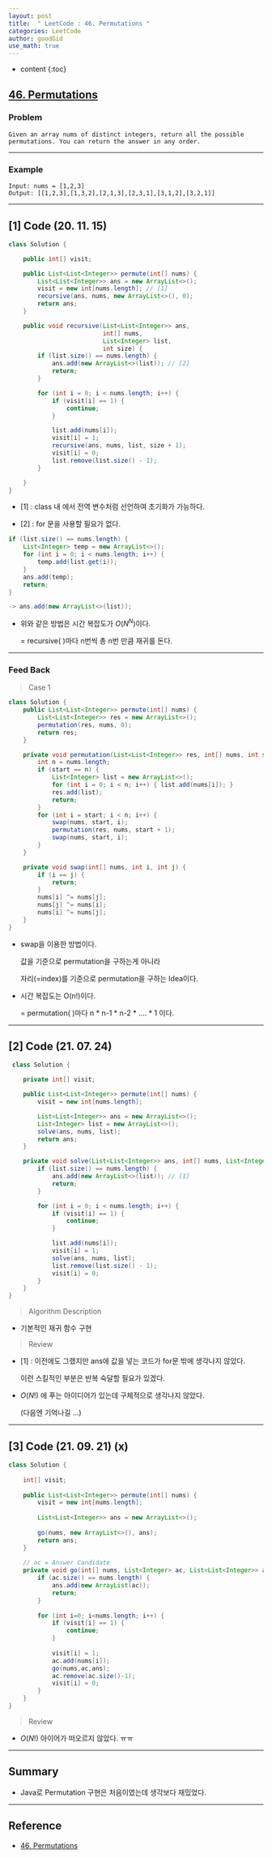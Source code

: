 ```yaml
---
layout: post
title:  " LeetCode : 46. Permutations "
categories: LeetCode
author: goodGid
use_math: true
---
```

* content
{:toc}

## [46. Permutations](https://leetcode.com/problems/permutations/)

### Problem

```
Given an array nums of distinct integers, return all the possible permutations. You can return the answer in any order.
```

---

### Example

```
Input: nums = [1,2,3]
Output: [[1,2,3],[1,3,2],[2,1,3],[2,3,1],[3,1,2],[3,2,1]]
```



---

## [1] Code (20. 11. 15)

``` java
class Solution {

    public int[] visit;

    public List<List<Integer>> permute(int[] nums) {
        List<List<Integer>> ans = new ArrayList<>();
        visit = new int[nums.length]; // [1]
        recursive(ans, nums, new ArrayList<>(), 0);
        return ans;
    }

    public void recursive(List<List<Integer>> ans,
                          int[] nums,
                          List<Integer> list, 
                          int size) {
        if (list.size() == nums.length) {
            ans.add(new ArrayList<>(list)); // [2]
            return;
        }

        for (int i = 0; i < nums.length; i++) {
            if (visit[i] == 1) {
                continue;
            }

            list.add(nums[i]);
            visit[i] = 1;
            recursive(ans, nums, list, size + 1);
            visit[i] = 0;
            list.remove(list.size() - 1);
        }

    }
}
```

* [1] : class 내 에서 전역 변수처럼 선언하여 초기화가 가능하다.

* [2] : for 문을 사용할 필요가 없다.

``` java
if (list.size() == nums.length) {
    List<Integer> temp = new ArrayList<>();
    for (int i = 0; i < nums.length; i++) {
        temp.add(list.get(i));
    }
    ans.add(temp);
    return;
}

-> ans.add(new ArrayList<>(list));
```

* 위와 같은 방법은 시간 복잡도가 $O(N^N)$이다.

  = recursive( )마다 n번씩 총 n번 만큼 재귀를 돈다.

---

### Feed Back

> Case 1

``` java
class Solution {
    public List<List<Integer>> permute(int[] nums) {
        List<List<Integer>> res = new ArrayList<>();
        permutation(res, nums, 0);
        return res;
    }

    private void permutation(List<List<Integer>> res, int[] nums, int start) {
        int n = nums.length;
        if (start == n) {
            List<Integer> list = new ArrayList<>();
            for (int i = 0; i < n; i++) { list.add(nums[i]); }
            res.add(list);
            return;
        }
        for (int i = start; i < n; i++) {
            swap(nums, start, i);
            permutation(res, nums, start + 1);
            swap(nums, start, i);
        }
    }

    private void swap(int[] nums, int i, int j) {
        if (i == j) { 
            return; 
        }
        nums[i] ^= nums[j];
        nums[j] ^= nums[i];
        nums[i] ^= nums[j];
    }
}
```

* swap을 이용한 방법이다.

  값을 기준으로 permutation을 구하는게 아니라

  자리(=index)를 기준으로 permutation을 구하는 Idea이다.

* 시간 복잡도는 O(n!)이다.

  = permutation( )마다 n * n-1 * n-2 * .... * 1 이다.

---

## [2] Code (21. 07. 24)

``` java
 class Solution {

    private int[] visit;

    public List<List<Integer>> permute(int[] nums) {
        visit = new int[nums.length];

        List<List<Integer>> ans = new ArrayList<>();
        List<Integer> list = new ArrayList<>();
        solve(ans, nums, list);
        return ans;
    }

    private void solve(List<List<Integer>> ans, int[] nums, List<Integer> list) {
        if (list.size() == nums.length) {
            ans.add(new ArrayList<>(list)); // [1]
            return;
        }

        for (int i = 0; i < nums.length; i++) {
            if (visit[i] == 1) {
                continue;
            }

            list.add(nums[i]);
            visit[i] = 1;
            solve(ans, nums, list);
            list.remove(list.size() - 1);
            visit[i] = 0;
        }
    }
}
```

> Algorithm Description

* 기본적인 재귀 함수 구현

> Review

* [1] : 이전에도 그랬지만 ans에 값을 넣는 코드가 for문 밖에 생각나지 않았다.

  이런 스킬적인 부분은 반복 숙달할 필요가 있겠다.

* $O(N!)$ 에 푸는 아이디어가 있는데 구체적으로 생각나지 않았다.

  (다음엔 기억나길 ...)

---

## [3] Code (21. 09. 21) (x)

``` java
class Solution {
 
    int[] visit;
    
    public List<List<Integer>> permute(int[] nums) {
        visit = new int[nums.length];
        
        List<List<Integer>> ans = new ArrayList<>();
            
        go(nums, new ArrayList<>(), ans);
        return ans;
    }
    
    // ac = Answer Candidate 
    private void go(int[] nums, List<Integer> ac, List<List<Integer>> ans) {
        if (ac.size() == nums.length) {
            ans.add(new ArrayList(ac));            
            return;
        }
        
        for (int i=0; i<nums.length; i++) {
            if (visit[i] == 1) {
                continue;
            }
            
            visit[i] = 1;
            ac.add(nums[i]);
            go(nums,ac,ans);
            ac.remove(ac.size()-1);
            visit[i] = 0;
        }
    }
}
```

> Review

* $O(N!)$ 아이어가 떠오르지 않았다. ㅠㅠ

---

## Summary

* Java로 Permutation 구현은 처음이였는데 생각보다 재밌었다.

---

## Reference

* [46. Permutations](https://leetcode.com/problems/permutations/)
